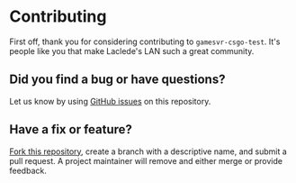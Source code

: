 # Contributing

First off, thank you for considering contributing to `gamesvr-csgo-test`. It's people like you that make Laclede's LAN
such a great community.

## Did you find a bug or have questions?

Let us know by using [GitHub issues](https://github.com/LacledesLAN/gamesvr-csgo-test/issues) on this repository.

## Have a fix or feature?

[Fork this repository](https://help.github.com/articles/fork-a-repo), create a branch with a descriptive name, and
submit a pull request. A project maintainer will remove and either merge or provide feedback.
